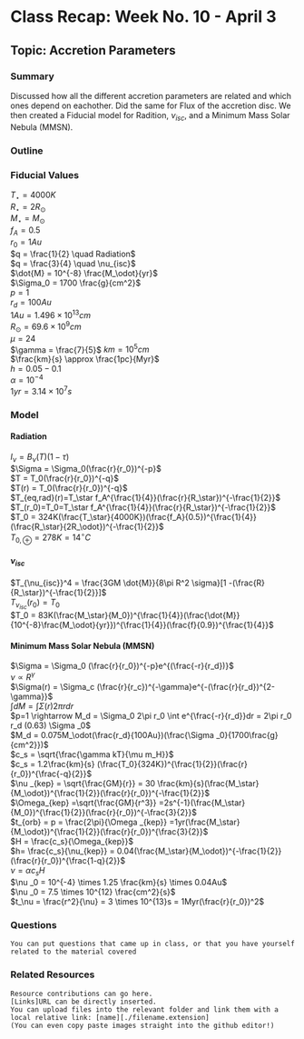 
# Class Recap: Week No. 10 - April 3
## Topic: Accretion Parameters

### Summary
Discussed how all the different accretion parameters are related and which ones depend on eachother. Did the same for Flux of the accretion disc. We then created a Fiducial model for Radition, $\nu_{isc}$, and a Minimum Mass Solar Nebula (MMSN).

### Outline 
### Fiducial Values
$T_\star = 4000K$ \
$R_\star = 2 R_\odot$ \
$M_\star = M_\odot$ \
$f_A = 0.5$ \
$r_0 = 1 Au$ \
$q = \frac{1}{2} \quad Radiation$ \
$q = \frac{3}{4} \quad  \nu_{isc}$ \
$\dot{M} = 10^{-8} \frac{M_\odot}{yr}$ \
$\Sigma_0 = 1700 \frac{g}{cm^2}$ \
$p = 1$ \
$r_d = 100 Au$ \
$1 Au = 1.496 \times 10^{13} cm$ \
$R_\odot = 69.6 \times 10^9 cm$ \
$\mu =24$ \
$\gamma = \frac{7}{5}$
$km = 10^5 cm$ \
$\frac{km}{s} \approx \frac{1pc}{Myr}$ \
$h = 0.05 - 0.1$ \
$\alpha = 10^{-4}$ \
$1yr = 3.14 \times 10^7 s$ 

### Model
#### Radiation
$I_\nu = B_\nu(T)(1-\tau)$ \
$\Sigma = \Sigma_0(\frac{r}{r_0})^{-p}$ \
$T = T_0(\frac{r}{r_0})^{-q}$ \
$T(r) = T_0(\frac{r}{r_0})^{-q}$ \
$T_{eq,rad}(r)=T_\star f_A^{\frac{1}{4}}(\frac{r}{R_\star})^{-\frac{1}{2}}$ \
$T_(r_0)=T_0=T_\star f_A^{\frac{1}{4}}(\frac{r}{R_\star})^{-\frac{1}{2}}$ \
$T_0 = 324K(\frac{T_\star}{4000K})(\frac{f_A}{0.5})^{\frac{1}{4}}(\frac{R_\star}{2R_\odot})^{-\frac{1}{2}}$ \
$T_{0,\oplus} = 278K = 14^\circ C$

#### $\nu_{isc}$

$T_{\nu_{isc}}^4 = \frac{3GM \dot{M}}{8\pi R^2 \sigma}[1 -(\frac{R}{R_\star})^{-\frac{1}{2}}]$ \
$T_{\nu_{isc}}(r_0) = T_0$ \
$T_0 = 83K(\frac{M_\star}{M_0})^{\frac{1}{4}}(\frac{\dot{M}}{10^{-8}\frac{M_\odot}{yr}})^{\frac{1}{4}}(\frac{f}{0.9})^{\frac{1}{4}}$

#### Minimum Mass Solar Nebula (MMSN)
$\Sigma = \Sigma_0 (\frac{r}{r_0})^{-p}e^{(\frac{-r}{r_d})}$ \
$\nu  \propto R^\gamma$ \
$\Sigma(r) = \Sigma_c (\frac{r}{r_c})^{-\gamma}e^{-(\frac{r}{r_d})^{2-\gamma}}$ \
$\int dM = \int \Sigma (r)2\pi rdr$ \
$p=1 \rightarrow M_d = \Sigma_0 2\pi r_0 \int e^{\frac{-r}{r_d}}dr = 2\pi r_0 r_d (0.63) \Sigma _0$ \
$M_d = 0.075M_\odot(\frac{r_d}{100Au})(\frac{\Sigma _0}{1700\frac{g}{cm^2}})$ \
$c_s = \sqrt{\frac{\gamma kT}{\mu m_H}}$ \
$c_s = 1.2\frac{km}{s} (\frac{T_0}{324K})^{\frac{1}{2}}(\frac{r}{r_0})^{\frac{-q}{2}}$ \
$\nu _{kep} = \sqrt{\frac{GM}{r}} = 30 \frac{km}{s}(\frac{M_\star}{M_\odot})^{\frac{1}{2}}(\frac{r}{r_0})^{-\frac{1}{2}}$ \
$\Omega_{kep} =\sqrt{\frac{GM}{r^3}} =2s^{-1}(\frac{M_\star}{M_0})^{\frac{1}{2}}(\frac{r}{r_0})^{-\frac{3}{2}}$ \
$t_{orb} = p = \frac{2\pi}{\Omega _{kep}} =1yr(\frac{M_\star}{M_\odot})^{\frac{1}{2}}(\frac{r}{r_0})^{\frac{3}{2}}$ \
$H = \frac{c_s}{\Omega_{kep}}$\
$h= \frac{c_s}{\nu_{kep}} = 0.04(\frac{M_\star}{M_\odot})^{-\frac{1}{2}}(\frac{r}{r_0})^{\frac{1-q}{2}}$ \
$\nu = \alpha c_s H$ \
$\nu _0 = 10^{-4} \times 1.25 \frac{km}{s} \times 0.04Au$ \
$\nu _0 = 7.5 \times 10^{12} \frac{cm^2}{s}$ \
$t_\nu = \frac{r^2}{\nu} = 3 \times 10^{13}s = 1Myr(\frac{r}{r_0})^2$

### Questions 
```
You can put questions that came up in class, or that you have yourself related to the material covered
```

### Related Resources
```
Resource contributions can go here.  
[Links]URL can be directly inserted.
You can upload files into the relevant folder and link them with a local relative link: [name][./filename.extension]
(You can even copy paste images straight into the github editor!)
```

